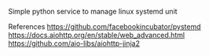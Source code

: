 Simple python service to manage linux systemd unit


References
https://github.com/facebookincubator/pystemd
https://docs.aiohttp.org/en/stable/web_advanced.html
https://github.com/aio-libs/aiohttp-jinja2
